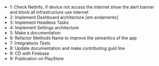 - 1: Check NetInfo, if device not access the internet show the alert banner and block all infrastructure use internet
- 2: Implement Dashboard architecture [em andamento]
- 3: Implement Headless Tasks
- 4: Implement Settings architecture
- 5: Make a documentation
- 6: Refactor Methods Name to improve the semantics of the app
- 7: Integrations Tests
- 8: Update documentation and make contributing guid line
- 9: CD with Firebase
- 9: Publication on PlayStore
